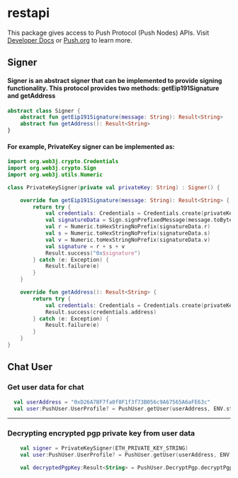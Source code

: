 # restapi
This package gives access to Push Protocol (Push Nodes) APIs. Visit [Developer Docs](https://docs.push.org/developers) or [Push.org](https://push.org) to learn more.


## **Signer**
#### Signer is an abstract signer that can be implemented to provide signing functionality. This protocol provides two methods: getEip191Signature and getAddress

```kotlin
abstract class Signer {
    abstract fun getEip191Signature(message: String): Result<String>
    abstract fun getAddress(): Result<String>
}
```

#### For example, PrivateKey signer can be implemented as:
```kotlin
import org.web3j.crypto.Credentials
import org.web3j.crypto.Sign
import org.web3j.utils.Numeric

class PrivateKeySigner(private val privateKey: String) : Signer() {

    override fun getEip191Signature(message: String): Result<String> {
        return try {
            val credentials: Credentials = Credentials.create(privateKey)
            val signatureData = Sign.signPrefixedMessage(message.toByteArray(Charsets.UTF_8), credentials.ecKeyPair)
            val r = Numeric.toHexStringNoPrefix(signatureData.r)
            val s = Numeric.toHexStringNoPrefix(signatureData.s)
            val v = Numeric.toHexStringNoPrefix(signatureData.v)
            val signature = r + s + v
            Result.success("0x$signature")
        } catch (e: Exception) {
            Result.failure(e)
        }
    }

    override fun getAddress(): Result<String> {
        return try {
            val credentials: Credentials = Credentials.create(privateKey)
            Result.success(credentials.address)
        } catch (e: Exception) {
            Result.failure(e)
        }
    }
}

```

## Chat User

### **Get user data for chat**

```kotlin
  val userAddress = "0xD26A7BF7fa0f8F1f3f73B056c9A67565A6aFE63c"
  val user:PushUser.UserProfile? = PushUser.getUser(userAddress, ENV.staging)
```

---

### **Decrypting encrypted pgp private key from user data**
```kotlin
    val signer = PrivateKeySigner(ETH_PRIVATE_KEY_STRING)
    val user:PushUser.UserProfile? = PushUser.getUser(userAddress, ENV.staging)
    
    val decryptedPgpKey:Result<String> = PushUser.DecryptPgp.decryptPgpKey(user.encryptedPrivateKey, signer)
```